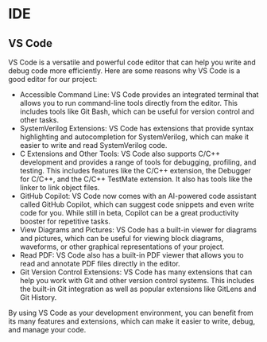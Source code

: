 # IDE
## VS Code
VS Code is a versatile and powerful code editor that can help you write and debug code more efficiently. Here are some reasons why VS Code is a good editor for our project:  
- Accessible Command Line: VS Code provides an integrated terminal that allows you to run command-line tools directly from the editor. This includes tools like Git Bash, which can be useful for version control and other tasks.  
- SystemVerilog Extensions: VS Code has extensions that provide syntax highlighting and autocompletion for SystemVerilog, which can make it easier to write and read SystemVerilog code.  
- C Extensions and Other Tools: VS Code also supports C/C++ development and provides a range of tools for debugging, profiling, and testing. This includes features like the C/C++ extension, the Debugger for C/C++, and the C/C++ TestMate extension. It also has tools like the linker to link object files.  
- GitHub Copilot: VS Code now comes with an AI-powered code assistant called GitHub Copilot, which can suggest code snippets and even write code for you. While still in beta, Copilot can be a great productivity booster for repetitive tasks.  
- View Diagrams and Pictures: VS Code has a built-in viewer for diagrams and pictures, which can be useful for viewing block diagrams, waveforms, or other graphical representations of your project.  
- Read PDF: VS Code also has a built-in PDF viewer that allows you to read and annotate PDF files directly in the editor.  
- Git Version Control Extensions: VS Code has many extensions that can help you work with Git and other version control systems. This includes the built-in Git integration as well as popular extensions like GitLens and Git History.  

By using VS Code as your development environment, you can benefit from its many features and extensions, which can make it easier to write, debug, and manage your code.  



